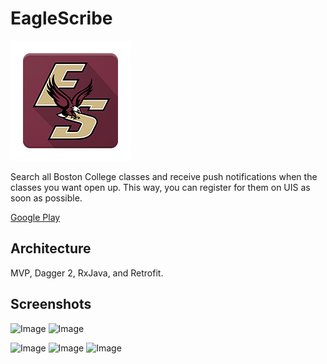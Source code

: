 # EagleScribe

![Image](https://github.com/octohub/EagleScribe/blob/master/app/src/main/res/mipmap-xxxhdpi/ic_launcher.png)

Search all Boston College classes and receive push notifications when the classes you want open up. This way, you can register for them on UIS as soon as possible.

[Google Play]

## Architecture
MVP, Dagger 2, RxJava, and Retrofit.

## Screenshots
![Image](https://lh3.googleusercontent.com/Y23jNcvtk_IWjcdY7-CgIkaEYv4mVJ5aSbywKBGSJ_GMaliME4gGNuoTd0_PIsHeGr-f=h900-rw)
![Image](https://lh3.googleusercontent.com/Lbd6A52Hkjeb_rSsz7qWjNoYzQoLq9KVUTldFIevIyxYShsnDlJ1fKI_LrhR8DDZtP4=h900-rw)

![Image](https://lh3.googleusercontent.com/SDfqTpSdW1ecfROkgFzC6kZtRCvmrb5K7LXe9xjTiHmQ7LjAl5PT_wSmE9Ce6_ueneGR=h900-rw)
![Image](https://lh3.googleusercontent.com/ioqTH6DDtl0a3Di22crUYGUoR525BWokRlHz5-Sy95_avQwbVfQ2QbS2l0U5ULVsIuk=h900-rw)
![Image](https://lh3.googleusercontent.com/aX9NpHH3k9ci3b_nFBIuYx4bm2nw20mJaj4PYaVGlN6DnkBDoLAnYJX54H2arBcqTA=h900-rw)

[Google Play]: <https://play.google.com/store/apps/details?id=com.richardlucasapps.eaglescribe>
